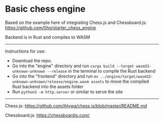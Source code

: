 # Basic chess engine 

Based on the example here of integrating Chess.js and Chessboard.js: https://github.com/0hq/starter_chess_engine 

Backend is in Rust and compiles to WASM

---

Instructions for use:

- Download the repo.  
- Go into the "engine" directory and run `cargo build --target wasm32-unknown-unknown --release` in the terminal to compile the Rust backend
- Go into the "frontend" directory and run `mv ../engine/target/wasm32-unknown-unknown/release/engine.wasm assets` to move the compiled Rust backend into the assets folder
- Run `python3 -m http.server` or similar to serve the site
  
---

Chess.js: https://github.com/jhlywa/chess.js/blob/master/README.md   

Chessboard.js: https://chessboardjs.com/  
